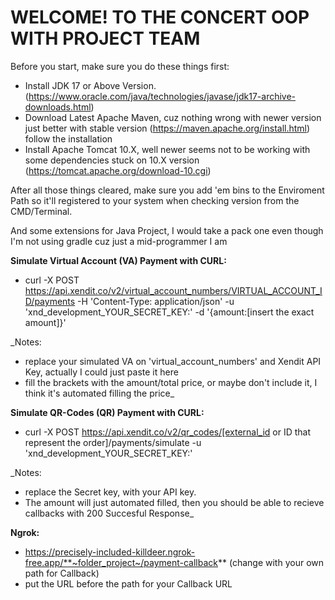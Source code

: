 # **WELCOME! TO THE CONCERT OOP WITH PROJECT TEAM**

Before you start, make sure you do these things first:
- Install JDK 17 or Above Version.
      (https://www.oracle.com/java/technologies/javase/jdk17-archive-downloads.html)
- Download Latest Apache Maven, cuz nothing wrong with newer version just better with stable version
      (https://maven.apache.org/install.html) follow the installation
- Install Apache Tomcat 10.X, well newer seems not to be working with some dependencies stuck on 10.X version
      (https://tomcat.apache.org/download-10.cgi)

After all those things cleared, make sure you add 'em bins to the Enviroment Path
so it'll registered to your system when checking version from the CMD/Terminal.

And some extensions for Java Project, I would take a pack one even though I'm not using gradle cuz just a mid-programmer I am



**Simulate Virtual Account (VA) Payment with CURL:**

- curl -X POST
        https://api.xendit.co/v2/virtual_account_numbers/VIRTUAL_ACCOUNT_ID/payments
      -H 'Content-Type: application/json'
      -u 'xnd_development_YOUR_SECRET_KEY:'
      -d '{amount:[insert the exact amount]}'

_Notes: 
- replace your simulated VA on 'virtual_account_numbers' and Xendit API Key, actually I could just paste it here
- fill the brackets with the amount/total price, or maybe don't include it, I think it's automated filling the price_

**Simulate QR-Codes (QR) Payment with CURL:**

- curl -X POST
        https://api.xendit.co/v2/qr_codes/[external_id or ID that represent the order]/payments/simulate
      -u 'xnd_development_YOUR_SECRET_KEY:'

_Notes:
- replace the Secret key, with your API key.
- The amount will just automated filled, then you should be able to recieve callbacks with 200 Succesful Response_

**Ngrok:**
- https://precisely-included-killdeer.ngrok-free.app/**~folder_project~/payment-callback** (change with your own path for Callback)
- put the URL before the path for your Callback URL
